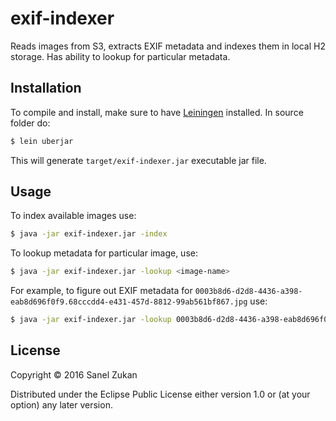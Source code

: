# exif-indexer

Reads images from S3, extracts EXIF metadata and indexes them in local
H2 storage. Has ability to lookup for particular metadata.

## Installation 

To compile and install, make sure to have
[Leiningen](http://leiningen.org) installed. In source folder do:

```sh
$ lein uberjar
```

This will generate `target/exif-indexer.jar` executable jar file.

## Usage

To index available images use:

```sh
$ java -jar exif-indexer.jar -index
```

To lookup metadata for particular image, use:

```sh
$ java -jar exif-indexer.jar -lookup <image-name>
```

For example, to figure out EXIF metadata for
`0003b8d6-d2d8-4436-a398-eab8d696f0f9.68cccdd4-e431-457d-8812-99ab561bf867.jpg`
use:

```sh
$ java -jar exif-indexer.jar -lookup 0003b8d6-d2d8-4436-a398-eab8d696f0f9.68cccdd4-e431-457d-8812-99ab561bf867.jpg 
```

## License

Copyright © 2016 Sanel Zukan

Distributed under the Eclipse Public License either version 1.0 or (at
your option) any later version.
